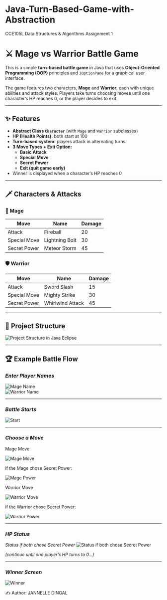 # Java-Turn-Based-Game-with-Abstraction
CCE105L Data Structures &amp; Algorithms Assignment 1

# ⚔️ Mage vs Warrior Battle Game

This is a simple **turn-based battle game** in Java that uses **Object-Oriented Programming (OOP)** principles and `JOptionPane` for a graphical user interface.  

The game features two characters, **Mage** and **Warrior**, each with unique abilities and attack styles. Players take turns choosing moves until one character’s HP reaches 0, or the player decides to exit.

---

## ✨ Features
- **Abstract Class `Character`** (with `Mage` and `Warrior` subclasses)
- **HP (Health Points):** both start at 100
- **Turn-based system:** players attack in alternating turns
- **3 Move Types + Exit Option:**
  - **Basic Attack**
  - **Special Move**
  - **Secret Power**
  - **Exit (quit game early)**
- Winner is displayed when a character’s HP reaches 0

---

## 🗡️ Characters & Attacks

### 🧙 Mage
| Move | Name | Damage |
|------|------|---------|
| Attack | Fireball | 20 |
| Special Move | Lightning Bolt | 30 |
| Secret Power | Meteor Storm | 45 |

### 🛡️ Warrior
| Move | Name | Damage |
|------|------|---------|
| Attack | Sword Slash | 15 |
| Special Move | Mighty Strike | 30 |
| Secret Power | Whirlwind Attack | 45 |

---

## 📂 Project Structure

![Project Structure in Java Eclipse](https://github.com/user-attachments/assets/aa8e3ba1-2765-4d1d-a3b5-e61df6d0a580)

---

## 🏆 Example Battle Flow

### *Enter Player Names*  
![Mage Name](https://github.com/user-attachments/assets/bd453d98-5944-41e9-a112-2d5b53e43ea4)  
![Warrior Name](https://github.com/user-attachments/assets/1c1f791b-5d82-4846-b908-dd70c55d5cf8)  

---

### *Battle Starts*  
![Start](https://github.com/user-attachments/assets/74fa9e55-fbf2-4697-af0b-4b2b0510875e)  

---

### *Choose a Move*  

Mage Move

![Mage Move](https://github.com/user-attachments/assets/bd99081f-7154-419e-b252-5dd3a3ad3c21) 

if the Mage chose Secret Power:

![Mage Power](https://github.com/user-attachments/assets/d644b717-0642-49f8-9406-82bfafcc1f85)  


Warrior Move

![Warrior Move](https://github.com/user-attachments/assets/0257b363-ee17-41b6-bd7d-fb90b5c2b8a6)  

if the Warrior chose Secret Power:

![Warrior Power](https://github.com/user-attachments/assets/49eaebba-f839-407b-b7a8-694ced981c25)  

---

### *HP Status*  
*Status if both chose Secret Power*
![Status if both chose Secret Power](https://github.com/user-attachments/assets/01568cef-4193-425c-af87-134346a0357b)  

*(continue until one player’s HP turns to 0...)*  

---

### *Winner Screen*  
![Winner](https://github.com/user-attachments/assets/3a467d4e-828c-4fdf-a2ef-660287c0772e)  



✍️ Author: JANNELLE DINGAL
